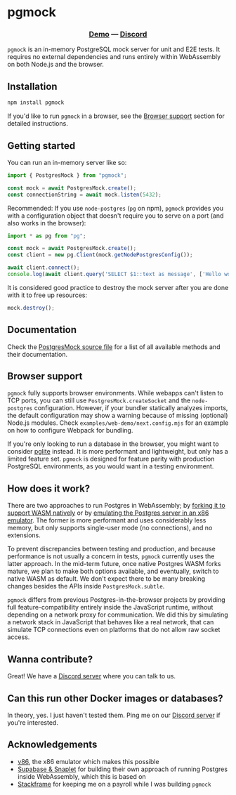 # pgmock
<h3 align="center">
  <a href="https://stack-auth.github.io/pgmock">Demo</a> —
  <a href="https://discord.stack-auth.com">Discord</a>
</h3>

`pgmock` is an in-memory PostgreSQL mock server for unit and E2E tests. It requires no external dependencies and runs entirely within WebAssembly on both Node.js and the browser.

## Installation

```bash
npm install pgmock
```

If you'd like to run `pgmock` in a browser, see the [Browser support](#browser-support) section for detailed instructions.

## Getting started
You can run an in-memory server like so:

```typescript
import { PostgresMock } from "pgmock";

const mock = await PostgresMock.create();
const connectionString = await mock.listen(5432);
```

Recommended: If you use `node-postgres` (`pg` on npm), `pgmock` provides you with a configuration object that doesn't require you to serve on a port (and also works in the browser):

```typescript
import * as pg from "pg";

const mock = await PostgresMock.create();
const client = new pg.Client(mock.getNodePostgresConfig());

await client.connect();
console.log(await client.query('SELECT $1::text as message', ['Hello world!']));
```

It is considered good practice to destroy the mock server after you are done with it to free up resources:

```typescript
mock.destroy();
```

## Documentation

Check the [PostgresMock source file](https://github.com/stackframe-projects/pgmock/blob/main/src/postgres-mock.ts) for a list of all available methods and their documentation.

## Browser support

`pgmock` fully supports browser environments. While webapps can't listen to TCP ports, you can still use `PostgresMock.createSocket` and the `node-postgres` configuration. However, if your bundler statically analyzes imports, the default configuration may show a warning because of missing (optional) Node.js modules. Check `examples/web-demo/next.config.mjs` for an example on how to configure Webpack for bundling.

If you're only looking to run a database in the browser, you might want to consider [pglite](https://github.com/electric-sql/pglite) instead. It is more performant and lightweight, but only has a limited feature set. `pgmock` is designed for feature parity with production PostgreSQL environments, as you would want in a testing environment.

## How does it work?

There are two approaches to run Postgres in WebAssembly; by [forking it to support WASM natively](https://github.com/electric-sql/postgres-wasm) or by [emulating the Postgres server in an x86 emulator](https://supabase.com/blog/postgres-wasm). The former is more performant and uses considerably less memory, but only supports single-user mode (no connections), and no extensions.

To prevent discrepancies between testing and production, and because performance is not usually a concern in tests, `pgmock` currently uses the latter approach. In the mid-term future, once native Postgres WASM forks mature, we plan to make both options available, and eventually, switch to native WASM as default. We don't expect there to be many breaking changes besides the APIs inside `PostgresMock.subtle`.

`pgmock` differs from previous Postgres-in-the-browser projects by providing full feature-compatibility entirely inside the JavaScript runtime, without depending on a network proxy for communication. We did this by simulating a network stack in JavaScript that behaves like a real network, that can simulate TCP connections even on platforms that do not allow raw socket access.

## Wanna contribute? 

Great! We have a [Discord server](https://discord.gg/pD4nyYyKrb) where you can talk to us.

## Can this run other Docker images or databases?

In theory, yes. I just haven't tested them. Ping me on our [Discord server](https://discord.gg/pD4nyYyKrb) if you're interested.

## Acknowledgements

- [v86](https://github.com/copy/v86), the x86 emulator which makes this possible
- [Supabase & Snaplet](https://supabase.com/blog/postgres-wasm) for building their own approach of running Postgres inside WebAssembly, which this is based on
- [Stackframe](https://stackframe.co) for keeping me on a payroll while I was building `pgmock`
